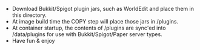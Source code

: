 - Download Bukkit/Spigot plugin jars, such as WorldEdit and place them in this directory. 
- At image build time the COPY step will place those jars in /plugins. 
- At container startup, the contents of /plugins are sync'ed into /data/plugins for use with Bukkit/Spigot/Paper server types.
- Have fun & enjoy

